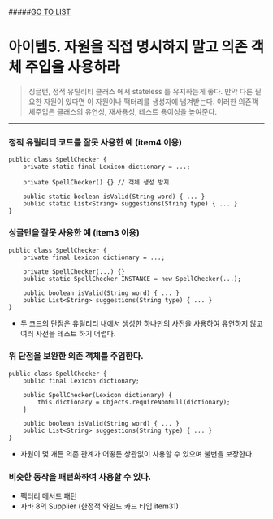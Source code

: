 #####[GO TO LIST](../README.md)

# 아이템5. 자원을 직접 명시하지 말고 의존 객체 주입을 사용하라
> 싱글턴, 정적 유틸리티 클래스 에서 stateless 를 유지하는게 좋다. 만약 다른 필요한 자원이 있다면 
이 자원이나 팩터리를 생성자에 넘겨받는다. 이러한 의존객체주입은 클래스의 유연성, 재사용성, 테스트 용이성을 높여준다.

-----

### 정적 유릴리티 코드를 잘못 사용한 예 (item4 이용)
```$xslt
public class SpellChecker {
    private static final Lexicon dictionary = ...;
    
    private SpellChecker() {} // 객체 생성 방지
    
    public static boolean isValid(String word) { ... }
    public static List<String> suggestions(String type) { ... }
}
```

### 싱글턴을 잘못 사용한 예 (item3 이용)
```$xslt
public class SpellChecker {
    private final Lexicon dictionary = ...;
    
    private SpellChecker(...) {}
    public static SpellChecker INSTANCE = new SpellChecker(...);
    
    public boolean isValid(String word) { ... }
    public List<String> suggestions(String type) { ... } 
}
```
- 두 코드의 단점은 유틸리티 내에서 생성한 하나만의 사전을 사용하여 유연하지 않고 여러 사전을 테스트 하기 어렵다.

### 위 단점을 보완한 의존 객체를 주입한다.
```$xslt
public class SpellChecker {
    public final Lexicon dictionary;
    
    public SpellChecker(Lexicon dictionary) {
        this.dictionary = Objects.requireNonNull(dictionary);
    }
    
    public boolean isValid(String word) { ... }
    public List<String> suggestions(String type) { ... }
}

```
- 자원이 몇 개든 의존 관계가 어떻든 상관없이 사용할 수 있으며 불변을 보장한다.

### 비슷한 동작을 패턴화하여 사용할 수 있다.
- 팩터리 메서드 패턴
- 자바 8의 Supplier<T> (한정적 와일드 카드 타입 item31)
